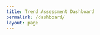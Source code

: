 ```yaml
---
title: Trend Assessment Dashboard
permalink: /dashboard/
layout: page
---
```



<script type="text/javascript" src="https://public.tableau.com/javascripts/api/tableau.embedding.3.latest.min.js" >
</script>
<div style="align-items: center; display: flex; justify-content: center;"><tableau-viz hide-tabs="" id="tableauViz" src="https://public.tableau.com/views/SDG-ARM-2024/Story1?" hide-tabs="true", toolbar="hidden"> </tableau-viz></div>
